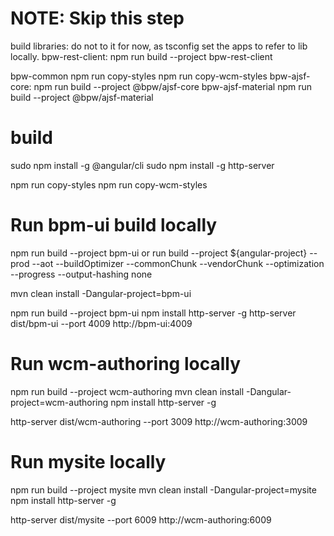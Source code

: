 # NOTE: Skip this step
build libraries: do not to it for now, as tsconfig set the apps to refer to lib locally.
  bpw-rest-client: 
    npm run build --project bpw-rest-client

  bpw-common
    npm run copy-styles
    npm run copy-wcm-styles
  bpw-ajsf-core:
    npm run build --project @bpw/ajsf-core
  bpw-ajsf-material
    npm run build --project @bpw/ajsf-material
  
  

# build

  sudo npm install -g @angular/cli 
  sudo npm install -g http-server

  npm run copy-styles
  npm run copy-wcm-styles

# Run bpm-ui build locally
  npm run build --project bpm-ui 
  or
  <arguments>run build --project ${angular-project} --prod --aot --buildOptimizer --commonChunk --vendorChunk --optimization --progress --output-hashing none</arguments>

  mvn clean install -Dangular-project=bpm-ui
  
  npm run build --project bpm-ui 
  npm install http-server -g
  http-server dist/bpm-ui --port 4009
  http://bpm-ui:4009

# Run wcm-authoring locally

  npm run build --project wcm-authoring
   mvn clean install -Dangular-project=wcm-authoring
  npm install http-server -g

  http-server dist/wcm-authoring --port 3009
  http://wcm-authoring:3009 

# Run mysite locally

  npm run build --project mysite
   mvn clean install -Dangular-project=mysite
  npm install http-server -g

  http-server dist/mysite --port 6009
  http://wcm-authoring:6009 
